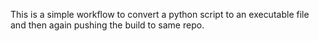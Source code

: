 This is a simple workflow to convert a python script to an executable file and then again pushing the build to same repo.
